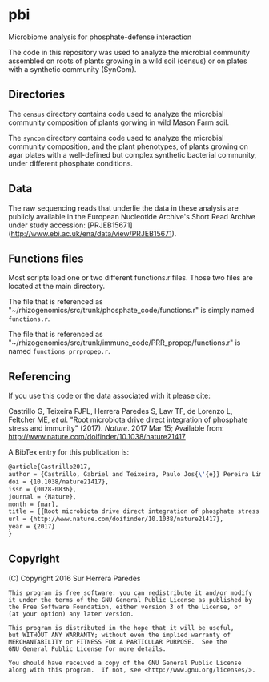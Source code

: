 # pbi
Microbiome analysis for phosphate-defense interaction

The code in this repository was used to analyze the microbial community assembled on roots of
plants growing in a wild soil (census) or on plates with a synthetic community (SynCom).

## Directories

The `census` directory contains code used to analyze the microbial community composition of
plants gorwing in wild Mason Farm soil.

The `syncom` directory contains code used to analyze the microbial community composition, and
the plant phenotypes, of plants growing on agar plates with a well-defined but complex
synthetic bacterial community, under different phosphate conditions.

## Data

The raw sequencing reads that underlie the data in these analysis are publicly available in
the European Nucleotide Archive's Short Read Archive under study accession: [PRJEB15671]
(http://www.ebi.ac.uk/ena/data/view/PRJEB15671).


## Functions files

Most scripts load one or two different functions.r files. Those two files are located at the main
directory.

The file that is referenced as "~/rhizogenomics/src/trunk/phosphate_code/functions.r" is
simply named `functions.r`.

The file that is referenced as "~/rhizogenomics/src/trunk/immune_code/PRR_propep/functions.r"
is named `functions_prrpropep.r`.

## Referencing

If you use this code or the data associated with it please cite:

Castrillo G, Teixeira PJPL, Herrera Paredes S, Law TF, de Lorenzo L, Feltcher ME, *et al*.
"Root microbiota drive direct integration of phosphate stress and immunity" (2017). *Nature*.
2017 Mar 15; Available from: http://www.nature.com/doifinder/10.1038/nature21417

A BibTex entry for this publication is:

```tex
@article{Castrillo2017,
author = {Castrillo, Gabriel and Teixeira, Paulo Jos{\'{e}} Pereira Lima and {Herrera Paredes}, Sur and Law, Theresa F. and de Lorenzo, Laura and Feltcher, Meghan E. and Finkel, Omri M. and Breakfield, Natalie W. and Mieczkowski, Piotr and Jones, Corbin D. and Paz-Ares, Javier and Dangl, Jeffery L},
doi = {10.1038/nature21417},
issn = {0028-0836},
journal = {Nature},
month = {mar},
title = {{Root microbiota drive direct integration of phosphate stress and immunity}},
url = {http://www.nature.com/doifinder/10.1038/nature21417},
year = {2017}
}
```


## Copyright

(C) Copyright 2016 Sur Herrera Paredes

    This program is free software: you can redistribute it and/or modify
    it under the terms of the GNU General Public License as published by
    the Free Software Foundation, either version 3 of the License, or
    (at your option) any later version.

    This program is distributed in the hope that it will be useful,
    but WITHOUT ANY WARRANTY; without even the implied warranty of
    MERCHANTABILITY or FITNESS FOR A PARTICULAR PURPOSE.  See the
    GNU General Public License for more details.

    You should have received a copy of the GNU General Public License
    along with this program.  If not, see <http://www.gnu.org/licenses/>.
